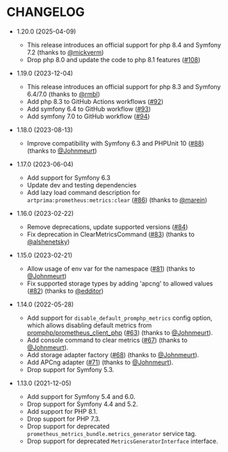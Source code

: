 CHANGELOG
=========

* 1.20.0 (2025-04-09)

  * This release introduces an official support for php 8.4 and Symfony 7.2 (thanks to [@mickverm](https://github.com/mickverm))
  * Drop php 8.0 and update the code to php 8.1 features ([#108](https://github.com/artprima/prometheus-metrics-bundle/pull/108))

* 1.19.0 (2023-12-04)

  * This release introduces an official support for php 8.3 and Symfony 6.4/7.0 (thanks to [@rmbl](https://github.com/rmbl))
  * Add php 8.3 to GitHub Actions workflows ([#92](https://github.com/artprima/prometheus-metrics-bundle/pull/92))
  * Add symfony 6.4 to GitHub workflow ([#93](https://github.com/artprima/prometheus-metrics-bundle/issues/93))
  * Add symfony 7.0 to GitHub workflow ([#94](https://github.com/artprima/prometheus-metrics-bundle/issues/94))

* 1.18.0 (2023-08-13)

  * Improve compatibility with Symfony 6.3 and PHPUnit 10 ([#88](https://github.com/artprima/prometheus-metrics-bundle/pull/91)) (thanks to [@Johnmeurt](https://github.com/Johnmeurt))

* 1.17.0 (2023-06-04)

  * Add support for Symfony 6.3
  * Update dev and testing dependencies
  * Add lazy load command description for `artprima:prometheus:metrics:clear` ([#86](https://github.com/artprima/prometheus-metrics-bundle/pull/86)) (thanks to [@marein](https://github.com/marein))

* 1.16.0 (2023-02-22)

  * Remove deprecations, update supported versions ([#84](https://github.com/artprima/prometheus-metrics-bundle/commit/3a7d96791d83e63c98366411f8ab7654517cbe61))
  * Fix deprecation in ClearMetricsCommand ([#83](https://github.com/artprima/prometheus-metrics-bundle/commit/7138e1635a09f8863c82e7644c7953a3cef38a95)) (thanks to [@alshenetsky](https://github.com/alshenetsky))

* 1.15.0 (2023-02-21)

  * Allow usage of env var for the namespace ([#81](https://github.com/artprima/prometheus-metrics-bundle/commit/c560b4d9193104b0438f3bd943fd9a8814cc69a0)) (thanks to [@Johnmeurt](https://github.com/Johnmeurt))
  * Fix supported storage types by adding 'apcng' to allowed values ([#82](https://github.com/artprima/prometheus-metrics-bundle/commit/ff351e8f7e90508924dbdc9405f3bd51da1aab8d)) (thanks to [@edditor](https://github.com/edditor))


* 1.14.0 (2022-05-28)

  * Add support for `disable_default_promphp_metrics` config option, which allows disabling
    default metrics from [promphp/prometheus_client_php](https://github.com/promphp/prometheus_client_php) ([#63](https://github.com/artprima/prometheus-metrics-bundle/pull/63)) (thanks to [@Johnmeurt](https://github.com/Johnmeurt)).
  * Add console command to clear metrics ([#67](https://github.com/artprima/prometheus-metrics-bundle/pull/67)) (thanks to [@Johnmeurt](https://github.com/Johnmeurt)).
  * Add storage adapter factory ([#68](https://github.com/artprima/prometheus-metrics-bundle/pull/68)) (thanks to [@Johnmeurt](https://github.com/Johnmeurt)).
  * Add APCng adapter ([#71](https://github.com/artprima/prometheus-metrics-bundle/pull/71)) (thanks to [@Johnmeurt](https://github.com/Johnmeurt)).
  * Drop support for Symfony 5.3.


* 1.13.0 (2021-12-05)

  * Add support for Symfony 5.4 and 6.0.
  * Drop support for Symfony 4.4 and 5.2.
  * Add support for PHP 8.1.
  * Drop support for PHP 7.3.
  * Drop support for deprecated `prometheus_metrics_bundle.metrics_generator` service tag.
  * Drop support for deprecated `MetricsGeneratorInterface` interface.
